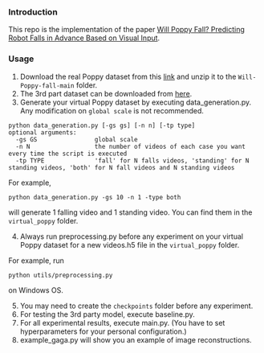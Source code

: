 ### Introduction
This repo is the implementation of the paper [Will Poppy Fall? Predicting Robot Falls in Advance Based on Visual Input](https://ieeexplore.ieee.org/document/10459748).

### Usage
1. Download the real Poppy dataset from this [link](https://drive.google.com/file/d/1gnMWdRNPNHEHCsTN40nOruPfZXFxTSHg/view?usp=drive_link) and unzip it to the `Will-Poppy-fall-main` folder.
2. The 3rd part dataset can be downloaded from [here](https://doi.org/10.34894/3DV8BF).
3. Generate your virtual Poppy dataset by executing data_generation.py. Any modification on `global scale` is not recommended.
```
python data_generation.py [-gs gs] [-n n] [-tp type] 
optional arguments:
  -gs GS                global scale
  -n N                  the number of videos of each case you want every time the script is executed
  -tp TYPE              'fall' for N falls videos, 'standing' for N standing videos, 'both' for N fall videos and N standing videos
```
For example,
```
python data_generation.py -gs 10 -n 1 -type both
```
will generate 1 falling video and 1 standing video. You can find them in the `virtual_poppy` folder.

4. Always run preprocessing.py before any experiment on your virtual Poppy dataset for a new videos.h5 file in the `virtual_poppy` folder.

For example, run
```
python utils/preprocessing.py
```
on Windows OS.

5. You may need to create the `checkpoints` folder before any experiment.
6. For testing the 3rd party model, execute baseline.py.
7. For all experimental results, execute main.py. (You have to set hyperparameters for your personal configuration.)
8. example_gaga.py will show you an example of image reconstructions.

<!-- ### Citation
If you find this repo useful, please cite: -->
